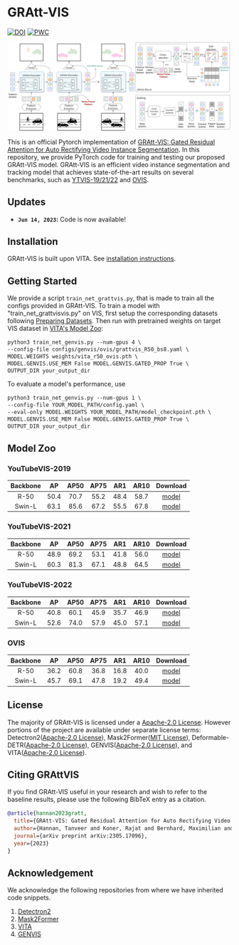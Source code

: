 # GRAtt-VIS
[![DOI](https://img.shields.io/badge/arXiv-2305.17096-b31b1b?style=flat)](https://arxiv.org/abs/2305.17096)
[![PWC](https://img.shields.io/badge/paperswithcode-ranking-blue?style=flat)](https://paperswithcode.com/paper/gratt-vis-gated-residual-attention-for-auto)

<p align="left"><img src="architecture.png" width="1000"/></p> 

This is an official Pytorch implementation of 
[GRAtt-VIS: Gated Residual Attention for Auto Rectifying Video Instance Segmentation](https://arxiv.org/abs/2305.17096). 
In this repository, we provide PyTorch code for training and testing our proposed GRAtt-VIS model. 
GRAtt-VIS is an efficient video instance segmentation and tracking model that achieves state-of-the-art results on 
several benchmarks, such as [YTVIS-19/21/22](https://youtube-vos.org/) and [OVIS](https://songbai.site/ovis/).

## Updates
* **`Jun 14, 2023`:** Code is now available!

## Installation
GRAtt-VIS is built upon VITA.
See [installation instructions](https://github.com/sukjunhwang/VITA/blob/main/INSTALL.md).

## Getting Started

We provide a script `train_net_grattvis.py`, that is made to train all the configs provided in GRAtt-VIS.
To train a model with "train_net_grattvisvis.py" on VIS, first
setup the corresponding datasets following
[Preparing Datasets](https://github.com/sukjunhwang/VITA/blob/main/datasets/README.md).
Then run with pretrained weights on target VIS dataset in [VITA's Model Zoo](https://github.com/sukjunhwang/VITA#model-zoo):
```
python3 train_net_genvis.py --num-gpus 4 \
--config-file configs/genvis/ovis/grattvis_R50_bs8.yaml \
MODEL.WEIGHTS weights/vita_r50_ovis.pth \
MODEL.GENVIS.USE_MEM False MODEL.GENVIS.GATED_PROP True \
OUTPUT_DIR your_output_dir
```

To evaluate a model's performance, use
```
python3 train_net_genvis.py --num-gpus 1 \
--config-file YOUR_MODEL_PATH/config.yaml \
--eval-only MODEL.WEIGHTS YOUR_MODEL_PATH/model_checkpoint.pth \
MODEL.GENVIS.USE_MEM False MODEL.GENVIS.GATED_PROP True \
OUTPUT_DIR your_output_dir
```

## <a name="ModelZoo"></a>Model Zoo
### YouTubeVIS-2019
| Backbone  |  AP  | AP50 | AP75 | AR1  | AR10 | Download |
|:---------:|:----:|:----:|:----:|:----:|:----:| :---: |
|   R-50    | 50.4 | 70.7 | 55.2 | 48.4 | 58.7 | [model](https://drive.google.com/file/d/1Uzi9SAIxvbLTvOGulxt0UsDscmJxsQnV/view?usp=drive_link) |
| Swin-L    | 63.1 | 85.6 | 67.2 | 55.5 | 67.8 | [model](https://drive.google.com/file/d/1Spvy7UOjOWuyNmxqe4ej3s1kGU-EAU6v/view?usp=drive_link) |

### YouTubeVIS-2021
| Backbone  |  AP  | AP50 | AP75 | AR1  | AR10 | Download |
|:---------:|:----:|:----:|:----:|:----:|:----:| :---: |
|   R-50    | 48.9 | 69.2 | 53.1 | 41.8 | 56.0 |[model](https://drive.google.com/file/d/1fKVbgwjWQFVS5hrO5bCo4gnz_TeG7jWT/view?usp=drive_link) |
| Swin-L    | 60.3 | 81.3 | 67.1 | 48.8 | 64.5 | [model](https://drive.google.com/file/d/1ov-vMx-OQtR5noCX5Vk6AqQo7vRD_rNB/view?usp=drive_link) |

### YouTubeVIS-2022
| Backbone  |  AP  | AP50 | AP75 | AR1  | AR10 | Download |
|:---------:|:----:|:----:|:----:|:----:|:----:| :---: |
|   R-50    | 40.8 | 60.1 | 45.9 | 35.7 | 46.9 | [model](https://drive.google.com/file/d/1zbsdqFaiZVU21qyTUlMZhEH7hh0k-GWl/view?usp=drive_link) |
| Swin-L    | 52.6 | 74.0 | 57.9 | 45.0 | 57.1 | [model](https://drive.google.com/file/d/1Lk0Au8_OqzfFCTBW5OGwW_v1czodAuOI/view?usp=drive_link) |

### OVIS
| Backbone  |  AP  | AP50 | AP75 | AR1  | AR10 | Download |
|:---------:|:----:|:----:|:----:|:----:|:----:| :---: |
|   R-50    | 36.2 | 60.8 | 36.8 | 16.8 | 40.0 | [model](https://drive.google.com/file/d/1YGHH4sHWC-qxb24p0i1ywr4kQu0bDALt/view?usp=drive_link) |
| Swin-L    | 45.7 | 69.1 | 47.8 | 19.2 | 49.4 | [model](https://drive.google.com/file/d/1w-0hDcWUOH9xCIl0PcDLiusoE0ZXYBKB/view?usp=drive_link) |

## License
The majority of GRAtt-VIS is licensed under a
[Apache-2.0 License](LICENSE).
However portions of the project are available under separate license terms: 
Detectron2([Apache-2.0 License](https://github.com/facebookresearch/detectron2/blob/main/LICENSE)), 
Mask2Former([MIT License](https://github.com/facebookresearch/Mask2Former/blob/main/LICENSE)), 
Deformable-DETR([Apache-2.0 License](https://github.com/fundamentalvision/Deformable-DETR/blob/main/LICENSE)), 
GENVIS([Apache-2.0 License](https://github.com/miranheo/GenVIS/tree/main#license)), and 
VITA([Apache-2.0 License](https://github.com/sukjunhwang/VITA/blob/main/LICENSE)).

## <a name="CitingGRAttVIS"></a>Citing GRAttVIS

If you find GRAtt-VIS useful in your research and wish to refer to the baseline results, please use the following BibTeX entry as a citation.
```BibTeX
@article{hannan2023gratt,
  title={GRAtt-VIS: Gated Residual Attention for Auto Rectifying Video Instance Segmentation},
  author={Hannan, Tanveer and Koner, Rajat and Bernhard, Maximilian and Shit, Suprosanna and Menze, Bjoern and Tresp, Volker and Schubert, Matthias and Seidl, Thomas},
  journal={arXiv preprint arXiv:2305.17096},
  year={2023}
}
```

## Acknowledgement
We acknowledge the following repositories from where we have inherited code snippets.

1. [Detectron2](https://github.com/facebookresearch/detectron2)
2. [Mask2Former](https://github.com/facebookresearch/MaskFormer)
3. [VITA](https://github.com/sukjunhwang/VITA)
4. [GENVIS](https://github.com/miranheo/GenVIS)
